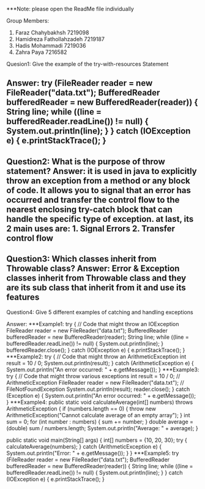 ***Note: please open the ReadMe file individually

Group Members:
1. Faraz Chahybakhsh 7219098
2. Hamidreza Fathollahzadeh 7219187
3. Hadis Mohammadi 7219036
4. Zahra Paya 7216582


Quesion1: Give the example of the try-with-resources Statement

Answer: 
try (FileReader reader = new FileReader("data.txt");
BufferedReader bufferedReader = new BufferedReader(reader)) {
String line;
while ((line = bufferedReader.readLine()) != null) {
System.out.println(line);
}
} catch (IOException e) {
e.printStackTrace();
}
--------
Question2: What is the purpose of throw statement?
Answer: it is used in java to explicitly throw an exception from a method or any block of code. It allows you to signal that an error has occurred and transfer the control flow to the nearest enclosing try-catch block that can handle the specific type of exception. at last, its 2 main uses are: 1. Signal Errors 2. Transfer control flow
--------
Question3: Which classes inherit from Throwable class?
Answer: Error & Exception classes inherit from Throwable class and they are its sub class that inherit from it and use its features
--------
Question4: Give 5 different examples of catching and handling exceptions

Answer:
***Example1: 
try {
// Code that might throw an IOException
FileReader reader = new FileReader("data.txt");
BufferedReader bufferedReader = new BufferedReader(reader);
String line;
while ((line = bufferedReader.readLine()) != null) {
System.out.println(line);
}
bufferedReader.close();
} catch (IOException e) {
e.printStackTrace();
}
***Example2: 
try {
// Code that might throw an ArithmeticException
int result = 10 / 0;
System.out.println(result);
} catch (ArithmeticException e) {
System.out.println("An error occurred: " + e.getMessage());
}
***Example3: 
try {
// Code that might throw various exceptions
int result = 10 / 0; // ArithmeticException
FileReader reader = new FileReader("data.txt"); // FileNotFoundException
System.out.println(result);
reader.close();
} catch (Exception e) {
System.out.println("An error occurred: " + e.getMessage());
}
***Example4: 
public static void calculateAverage(int[] numbers) throws ArithmeticException {
if (numbers.length == 0) {
throw new ArithmeticException("Cannot calculate average of an empty array");
}
int sum = 0;
for (int number : numbers) {
sum += number;
}
double average = (double) sum / numbers.length;
System.out.println("Average: " + average);
}

public static void main(String[] args) {
int[] numbers = {10, 20, 30};
try {
calculateAverage(numbers);
} catch (ArithmeticException e) {
System.out.println("Error: " + e.getMessage());
}
}
***Example5: 
try (FileReader reader = new FileReader("data.txt");
BufferedReader bufferedReader = new BufferedReader(reader)) {
String line;
while ((line = bufferedReader.readLine()) != null) {
System.out.println(line);
}
} catch (IOException e) {
e.printStackTrace();
}
